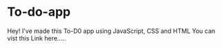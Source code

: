 # To-do-app
Hey! I've made this To-D0 app using JavaScript, CSS and HTML
You can vist this Link here..... 